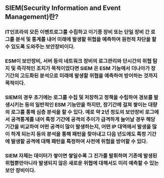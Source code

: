 ## SIEM(Security Information and Event Management)란?
### IT인프라의 모든 이벤트로그를 수집하고 이기종 장비 또는 단일 장비 간 로그를 분석 및 통계를 내어 미래에 발생할 위협을 예측하여 원천적 차단을 할 수 있도록 도와주는 보안장비이다.
### ESM이 보안장비, 서버 등의 네트워크 장비의 로그관리와 단시간의 위협 탐지 및 즉각적인 조치가 목적이었다면 SIEM 은 ESM 기능에서 더나아가 장기간의 고도화된 분석으로 미래에 발생할 위협을 예측하여 방어하는 것까지 목적이다.
### SIEM의 경우 초기에는 로그를 수집 및 저장하고 정책을 수립하여 경보를 발생시키는 등의 일반적인 ESM 기능만을 하지만, 장기간에 걸쳐 쌓이는 대량의 로그를 통해 심층 분석을 할 수 있다. 예로 약 2년 정도의 보안장비 로그에서 공격통계를 내어 특정 기간에 공격의 추이가 급격하게 늘어날 경우 해당 기간을 비교하여 어떤 공격이 많이 발생하는지, 어떤 IP 대역에서 발생을 많이 하게 되는지 등의 분석을 통해 패턴을 찾아내고 다음 년도에도 특정 기간에 발생할 공격에 대해 패턴을 특정하여 사전에 위협을 방어할 수 있다.
### SIEM 자체는 데이터가 쌓이면 쌓일수록 그 진가를 발휘하며 기존에 발생된 위협뿐만아니라 발생되지 않은 새로운 위협에 대해서도 미리 예측할 수 있는 보안 장비이다.
